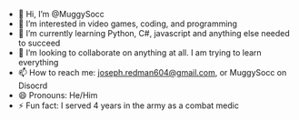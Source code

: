 - 👋 Hi, I’m @MuggySocc
- 👀 I’m interested in video games, coding, and programming
- 🌱 I’m currently learning Python, C#, javascript and anything else needed to succeed
- 💞️ I’m looking to collaborate on anything at all. I am trying to learn everything
- 📫 How to reach me: joseph.redman604@gmail.com, or MuggySocc on Disocrd
- 😄 Pronouns: He/Him
- ⚡ Fun fact: I served 4 years in the army as a combat medic

<!---
MuggySocc/MuggySocc is a ✨ special ✨ repository because its `README.md` (this file) appears on your GitHub profile.
You can click the Preview link to take a look at your changes.
--->
